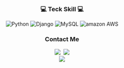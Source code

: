 
<div align=center>
<h3>💻 Teck Skill 💻</h3>
<p>
 <img alt="Python" src ="https://img.shields.io/badge/Python-3776AB.svg?&style=for-the-badge&logo=Python&logoColor=white"/>
 <img alt="Django" src ="https://img.shields.io/badge/Django-092E20.svg?&style=for-the-badge&logo=Django&logoColor=white"/>
 <img alt="MySQL" src ="https://img.shields.io/badge/MySQL-4479A1.svg?&style=for-the-badge&logo=MySQL&logoColor=white"/>
 <img alt="amazon AWS" src ="https://img.shields.io/badge/Amazon AWS-232F3E.svg?&style=for-the-badge&logo=Amazon AWS&logoColor=white"/>
</p>
</div>

<h3 align="center">Contact Me</h3>
<div align=center>
<a href="https://velog.io/@kim-hoontae"><img src="https://img.shields.io/badge/Tech%20Blog-11B48A?style=flat-square&logo=Vimeo&logoColor=white&link=https://velog.io/@woo0_hooo"/></a>&nbsp
<a href="mailto:gnsxo9@gmail.com"><img src="https://img.shields.io/badge/Gmail-d14836?style=flat-square&logo=Gmail&logoColor=white&link=viliketh1s98@naver.com"/></a>
</div>
<div align=center><img src="https://github-readme-stats.vercel.app/api?username=Hoontae&count_private=true&show_icons=true"></div>

<!--
**kim-hoontae/Hoontae** is a ✨ _special_ ✨ repository because its `README.md` (this file) appears on your GitHub profile.
Here are some ideas to get you started:
- 🔭 I’m currently working on ...
- 🌱 I’m currently learning ...
- 👯 I’m looking to collaborate on ...
- 🤔 I’m looking for help with ...
- 💬 Ask me about ...
- 📫 How to reach me: ...
- 😄 Pronouns: ...
- ⚡ Fun fact: ...
-->
